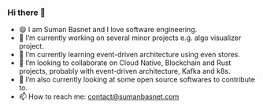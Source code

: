 ### Hi there 👋

- 😄 I am Suman Basnet and I love software engineering.
- 👀 I’m currently working on several minor projects e.g. algo visualizer project.
- 🌱 I’m currently learning event-driven architecture using even stores.
- 👯 I’m looking to collaborate on Cloud Native, Blockchain and Rust projects, probably with event-driven architecture, Kafka and k8s.
- 🔭 I’m also currently looking at some open source softwares to contribute to.
- 📫 How to reach me: [contact@sumanbasnet.com](mailto://contact@sumanbasnet.com)
